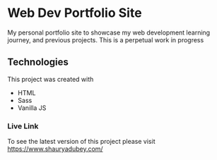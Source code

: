 # Web Dev Portfolio Site
My personal portfolio site to showcase my web development learning journey, and previous projects. This is a perpetual work in progress

## Technologies
This project was created with 
* HTML
* Sass
* Vanilla JS

### Live Link
To see the latest version of this project please visit https://www.shauryadubey.com/
